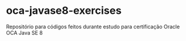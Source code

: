 # oca-javase8-exercises
Repositório para códigos feitos durante estudo para certificação Oracle OCA Java SE 8
